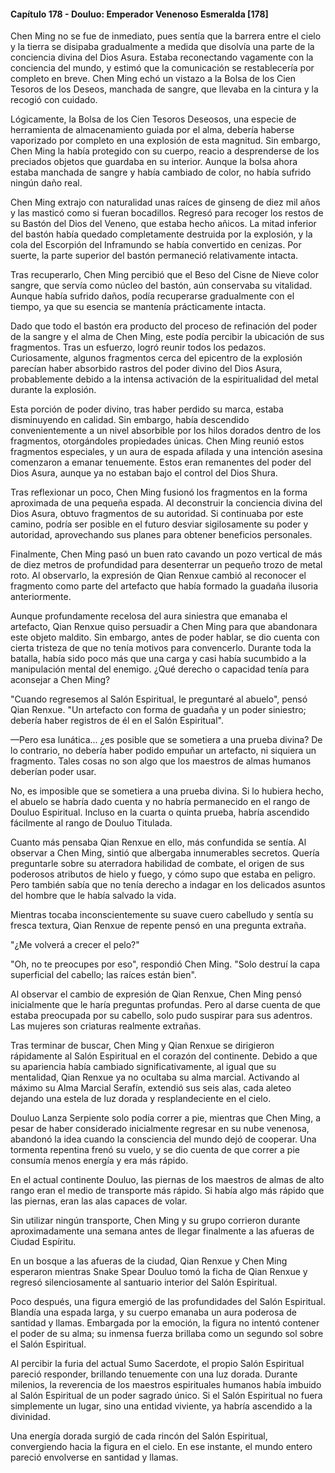
#### Capítulo 178 - Douluo: Emperador Venenoso Esmeralda [178]

Chen Ming no se fue de inmediato, pues sentía que la barrera entre el cielo y la tierra se disipaba gradualmente a medida que disolvía una parte de la conciencia divina del Dios Asura. Estaba reconectando vagamente con la conciencia del mundo, y estimó que la comunicación se restablecería por completo en breve. Chen Ming echó un vistazo a la Bolsa de los Cien Tesoros de los Deseos, manchada de sangre, que llevaba en la cintura y la recogió con cuidado.

Lógicamente, la Bolsa de los Cien Tesoros Deseosos, una especie de herramienta de almacenamiento guiada por el alma, debería haberse vaporizado por completo en una explosión de esta magnitud. Sin embargo, Chen Ming la había protegido con su cuerpo, reacio a desprenderse de los preciados objetos que guardaba en su interior. Aunque la bolsa ahora estaba manchada de sangre y había cambiado de color, no había sufrido ningún daño real.

Chen Ming extrajo con naturalidad unas raíces de ginseng de diez mil años y las masticó como si fueran bocadillos. Regresó para recoger los restos de su Bastón del Dios del Veneno, que estaba hecho añicos. La mitad inferior del bastón había quedado completamente destruida por la explosión, y la cola del Escorpión del Inframundo se había convertido en cenizas. Por suerte, la parte superior del bastón permaneció relativamente intacta.

Tras recuperarlo, Chen Ming percibió que el Beso del Cisne de Nieve color sangre, que servía como núcleo del bastón, aún conservaba su vitalidad. Aunque había sufrido daños, podía recuperarse gradualmente con el tiempo, ya que su esencia se mantenía prácticamente intacta.

Dado que todo el bastón era producto del proceso de refinación del poder de la sangre y el alma de Chen Ming, este podía percibir la ubicación de sus fragmentos. Tras un esfuerzo, logró reunir todos los pedazos. Curiosamente, algunos fragmentos cerca del epicentro de la explosión parecían haber absorbido rastros del poder divino del Dios Asura, probablemente debido a la intensa activación de la espiritualidad del metal durante la explosión.

Esta porción de poder divino, tras haber perdido su marca, estaba disminuyendo en calidad. Sin embargo, había descendido convenientemente a un nivel absorbible por los hilos dorados dentro de los fragmentos, otorgándoles propiedades únicas. Chen Ming reunió estos fragmentos especiales, y un aura de espada afilada y una intención asesina comenzaron a emanar tenuemente. Estos eran remanentes del poder del Dios Asura, aunque ya no estaban bajo el control del Dios Shura.

Tras reflexionar un poco, Chen Ming fusionó los fragmentos en la forma aproximada de una pequeña espada. Al deconstruir la conciencia divina del Dios Asura, obtuvo fragmentos de su autoridad. Si continuaba por este camino, podría ser posible en el futuro desviar sigilosamente su poder y autoridad, aprovechando sus planes para obtener beneficios personales.

Finalmente, Chen Ming pasó un buen rato cavando un pozo vertical de más de diez metros de profundidad para desenterrar un pequeño trozo de metal roto. Al observarlo, la expresión de Qian Renxue cambió al reconocer el fragmento como parte del artefacto que había formado la guadaña ilusoria anteriormente.

Aunque profundamente recelosa del aura siniestra que emanaba el artefacto, Qian Renxue quiso persuadir a Chen Ming para que abandonara este objeto maldito. Sin embargo, antes de poder hablar, se dio cuenta con cierta tristeza de que no tenía motivos para convencerlo. Durante toda la batalla, había sido poco más que una carga y casi había sucumbido a la manipulación mental del enemigo. ¿Qué derecho o capacidad tenía para aconsejar a Chen Ming?

"Cuando regresemos al Salón Espiritual, le preguntaré al abuelo", pensó Qian Renxue. "Un artefacto con forma de guadaña y un poder siniestro; debería haber registros de él en el Salón Espiritual".

—Pero esa lunática... ¿es posible que se sometiera a una prueba divina? De lo contrario, no debería haber podido empuñar un artefacto, ni siquiera un fragmento. Tales cosas no son algo que los maestros de almas humanos deberían poder usar.

No, es imposible que se sometiera a una prueba divina. Si lo hubiera hecho, el abuelo se habría dado cuenta y no habría permanecido en el rango de Douluo Espiritual. Incluso en la cuarta o quinta prueba, habría ascendido fácilmente al rango de Douluo Titulada.

Cuanto más pensaba Qian Renxue en ello, más confundida se sentía. Al observar a Chen Ming, sintió que albergaba innumerables secretos. Quería preguntarle sobre su aterradora habilidad de combate, el origen de sus poderosos atributos de hielo y fuego, y cómo supo que estaba en peligro. Pero también sabía que no tenía derecho a indagar en los delicados asuntos del hombre que le había salvado la vida.

Mientras tocaba inconscientemente su suave cuero cabelludo y sentía su fresca textura, Qian Renxue de repente pensó en una pregunta extraña.

"¿Me volverá a crecer el pelo?"

"Oh, no te preocupes por eso", respondió Chen Ming. "Solo destruí la capa superficial del cabello; las raíces están bien".

Al observar el cambio de expresión de Qian Renxue, Chen Ming pensó inicialmente que le haría preguntas profundas. Pero al darse cuenta de que estaba preocupada por su cabello, solo pudo suspirar para sus adentros. Las mujeres son criaturas realmente extrañas.

Tras terminar de buscar, Chen Ming y Qian Renxue se dirigieron rápidamente al Salón Espiritual en el corazón del continente. Debido a que su apariencia había cambiado significativamente, al igual que su mentalidad, Qian Renxue ya no ocultaba su alma marcial. Activando al máximo su Alma Marcial Serafín, extendió sus seis alas, cada aleteo dejando una estela de luz dorada y resplandeciente en el cielo.

Douluo Lanza Serpiente solo podía correr a pie, mientras que Chen Ming, a pesar de haber considerado inicialmente regresar en su nube venenosa, abandonó la idea cuando la consciencia del mundo dejó de cooperar. Una tormenta repentina frenó su vuelo, y se dio cuenta de que correr a pie consumía menos energía y era más rápido.

En el actual continente Douluo, las piernas de los maestros de almas de alto rango eran el medio de transporte más rápido. Si había algo más rápido que las piernas, eran las alas capaces de volar.

Sin utilizar ningún transporte, Chen Ming y su grupo corrieron durante aproximadamente una semana antes de llegar finalmente a las afueras de Ciudad Espíritu.

En un bosque a las afueras de la ciudad, Qian Renxue y Chen Ming esperaron mientras Snake Spear Douluo tomó la ficha de Qian Renxue y regresó silenciosamente al santuario interior del Salón Espiritual.

Poco después, una figura emergió de las profundidades del Salón Espiritual. Blandía una espada larga, y su cuerpo emanaba un aura poderosa de santidad y llamas. Embargada por la emoción, la figura no intentó contener el poder de su alma; su inmensa fuerza brillaba como un segundo sol sobre el Salón Espiritual.

Al percibir la furia del actual Sumo Sacerdote, el propio Salón Espiritual pareció responder, brillando tenuemente con una luz dorada. Durante milenios, la reverencia de los maestros espirituales humanos había imbuido al Salón Espiritual de un poder sagrado único. Si el Salón Espiritual no fuera simplemente un lugar, sino una entidad viviente, ya habría ascendido a la divinidad.

Una energía dorada surgió de cada rincón del Salón Espiritual, convergiendo hacia la figura en el cielo. En ese instante, el mundo entero pareció envolverse en santidad y llamas.